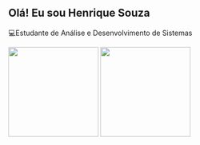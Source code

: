 ## Olá! Eu sou Henrique Souza

💻Estudante de Análise e Desenvolvimento de Sistemas


<div>
  <a href=""></a>
  <img height="180em" src=https://github-readme-stats.vercel.app/api?username=fshenrique6&theme=dark&show_icons=true>
  <img height="180em" src="https://github-readme-stats.vercel.app/api/top-langs/?username=fshenrique6&theme=dark&layout=compact"/>

</div>
